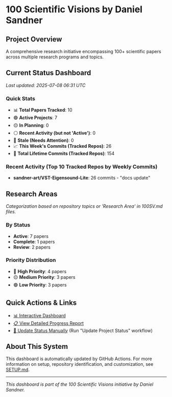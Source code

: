 # 100 Scientific Visions by Daniel Sandner

## Project Overview
A comprehensive research initiative encompassing 100+ scientific papers across multiple research programs and topics.

## Current Status Dashboard
*Last updated: 2025-07-08 06:31 UTC*

### Quick Stats
- 📊 **Total Papers Tracked**: 10
- 🟢 **Active Projects**: 7
- 🟡 **In Planning**: 0
- ⚪ **Recent Activity (but not 'Active')**: 0
- 🔴 **Stale (Needs Attention)**: 0
- 📈 **This Week's Commits (Tracked Repos)**: 26 
- 📜 **Total Lifetime Commits (Tracked Repos)**: 154

### Recent Activity (Top 10 Tracked Repos by Weekly Commits)
- **sandner-art/VST-Eigensound-Lite**: 26 commits - "docs update"

## Research Areas
*Categorization based on repository topics or 'Research Area' in 100SV.md files.*

### By Status
- **Active**: 7 papers
- **Complete**: 1 papers
- **Review**: 2 papers

### Priority Distribution
- 🔴 **High Priority**: 4 papers
- 🟡 **Medium Priority**: 3 papers
- 🟢 **Low Priority**: 3 papers

## Quick Actions & Links
- [📊 Interactive Dashboard](https://sandner-art.github.io/100-Scientific-Visions-Hub/)
- [📋 View Detailed Progress Report](./reports/detailed-progress.md)
- [🔄 Update Status Manually](../../actions) (Run "Update Project Status" workflow)

## About This System
This dashboard is automatically updated by GitHub Actions. For more information on setup, repository identification, and customization, see [SETUP.md](./setup.md).

---

*This dashboard is part of the 100 Scientific Visions initiative by Daniel Sandner.*